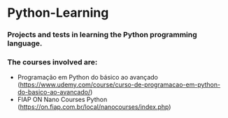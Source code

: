 # Python-Learning
### Projects and tests in learning the Python programming language.
### The courses involved are:
* Programação em Python do básico ao avançado 
(https://www.udemy.com/course/curso-de-programacao-em-python-do-basico-ao-avancado/)
* FIAP ON Nano Courses Python (https://on.fiap.com.br/local/nanocourses/index.php)
